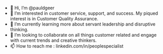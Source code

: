 - 👋 Hi, I’m @pauldgeer
- 👀 I’m interested in customer service, support, and success. My piqued interest is in Customer Quality Assurance.  
- 🌱 I’m currently learning more about servant leadership and disruptive thinking.
- 💞️ I’m looking to collaborate on all things customer related and engage with current trends and creative thinkers.
- 📫 How to reach me : linkedin.com/in/peoplespecialist 

<!---
pauldgeer/pauldgeer is a ✨ special ✨ repository because its `README.md` (this file) appears on your GitHub profile.
You can click the Preview link to take a look at your changes.
--->
